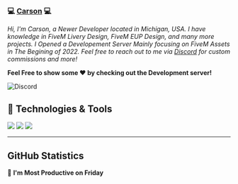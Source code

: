 ### 💻 [Carson][discord] 💻

*Hi, I'm Carson, a Newer Developer located in Michigan, USA. I have knowledge in FiveM Livery Design, FiveM EUP Design, and many more projects. I Opened a Developement Server Mainly focusing on FiveM Assets in The Begining of 2022. Feel free to reach out to me via [Discord][discord] for custom commissions and more!*

<b>Feel Free to show some ❤️ by checking out the Development server!</b>

![Discord](https://i.imgur.com/QGZyRkr.gif)

## 🔧 Technologies & Tools

![](https://img.shields.io/badge/Editor-VS_Code-informational?style=flat&logo=vscode&logoColor=white&color=9B9B9B)
![](https://img.shields.io/badge/Tools-Spotify-informational?style=flat&logo=spotify&logoColor=white&color=9B9B9B)
![](https://img.shields.io/badge/Tools-GitHub-informational?style=flat&logo=github&logoColor=white&color=9B9B9B)

----

## GitHub Statistics

<!--START_SECTION:waka-->
📅 **I'm Most Productive on Friday** 
<!--END_SECTION:waka-->

[website]: https://carsons-development.tebex.io/
[twitch]: https://www.twitch.tv/plrpcarson
[youtube]: https://www.youtube.com/channel/UCGYAXahJhagTQvjswvL8gbA
[discord]: https://discord.gg/bqxh85R35j